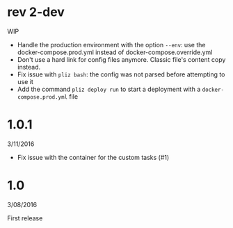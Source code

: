 # rev 2-dev
WIP

- Handle the production environment with the option `--env`: use the docker-compose.prod.yml instead of docker-compose.override.yml
- Don't use a hard link for config files anymore. Classic file's content copy instead.
- Fix issue with `pliz bash`: the config was not parsed before attempting to use it
- Add the command `pliz deploy run` to start a deployment with a `docker-compose.prod.yml` file


# 1.0.1
3/11/2016

- Fix issue with the container for the custom tasks (#1)


# 1.0
3/08/2016

First release
